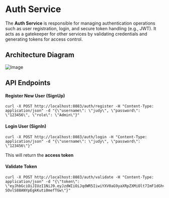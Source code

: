 # Auth Service

The **Auth Service** is responsible for managing authentication operations such as user registration, login, and secure token handling (e.g., JWT). It acts as a gatekeeper for other services by validating credentials and generating tokens for access control.

## Architecture Diagram
![Image](https://github.com/user-attachments/assets/55da1de6-4f58-4f85-845e-bf2e09397500)

## API Endpoints
#### Register New User (SignUp)
```
curl -X POST http://localhost:8083/auth/register -H "Content-Type: application/json" -d "{\"username\": \"judy\", \"password\": \"123456\", \"role\": \"Admin\"}"
```

#### Login User (SignIn)
```
curl -X POST http://localhost:8083/auth/login -H "Content-Type: application/json" -d "{\"username\": \"judy\", \"password\": \"123456\"}"
```
This will return the **access token**

#### Validate Token
```
curl -X POST http://localhost:8083/auth/validate -H "Content-Type: application/json" -d "{\"token\": \"eyJhbGciOiJIUzI1NiJ9.eyJzdWIiOiJqdWR5IiwiYXV0aG9yaXRpZXMiOlt7ImF1dGhvcml0eSI6IkFkbWluIn1dLCJpYXQiOjE3NDgwNTU4NDYsImV4cCI6MTc0ODA1OTQ0Nn0.T23AanTwgLG6rV1fC-SOvlS88ANYpEgkKuti0mefTGw\"}"
```
